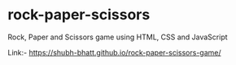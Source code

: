 # rock-paper-scissors
Rock, Paper and Scissors game using HTML, CSS and JavaScript

Link:- https://shubh-bhatt.github.io/rock-paper-scissors-game/
